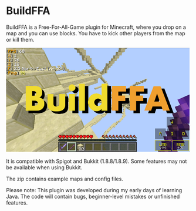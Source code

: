 # BuildFFA
BuildFFA is a Free-For-All-Game plugin for Minecraft, where you drop on a map and you can use blocks.
You have to kick other players from the map or kill them.

![Preview picture](./BuildFFA.png)

It is compatible with Spigot and Bukkit (1.8.8/1.8.9). 
Some features may not be available when using Bukkit.

The zip contains example maps and config files.

Please note: This plugin was developed during my early days of learning Java.
The code will contain bugs, beginner-level mistakes or unfinished features.